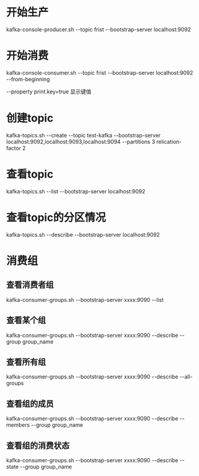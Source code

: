 
# 开始生产
kafka-console-producer.sh --topic frist --bootstrap-server localhost:9092

# 开始消费
kafka-console-consumer.sh --topic frist --bootstrap-server localhost:9092 --from-beginning

--property print.key=true 显示键值



# 创建topic
kafka-topics.sh  --create --topic test-kafka --bootstrap-server  localhost:9092,localhost:9093,localhost:9094 --partitions 3 relication-factor 2


# 查看topic
kafka-topics.sh --list --bootstrap-server localhost:9092

# 查看topic的分区情况
kafka-topics.sh --describe  --bootstrap-server localhost:9092


# 消费组
## 查看消费者组
kafka-consumer-groups.sh --bootstrap-server xxxx:9090 --list

## 查看某个组
kafka-consumer-groups.sh --bootstrap-server xxxx:9090 --describe --group group_name

## 查看所有组
kafka-consumer-groups.sh --bootstrap-server xxxx:9090 --describe --all-groups


## 查看组的成员
kafka-consumer-groups.sh --bootstrap-server xxxx:9090 --describe --members --group group_name

## 查看组的消费状态
kafka-consumer-groups.sh --bootstrap-server xxxx:9090 --describe --state --group group_name

